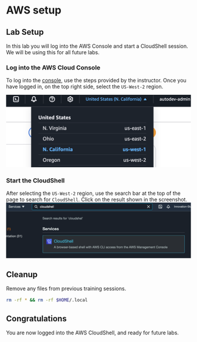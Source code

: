 # AWS setup

## Lab Setup
In this lab you will log into the AWS Console and start a CloudShell session. We will be using this for all future labs. 

### Log into the AWS Cloud Console
To log into the [console](https://console.aws.amazon.com/), use the steps provided by the instructor. Once you have logged in, on the top right side, select the `US-West-2` region. 

![region](images/region.png)

### Start the CloudShell 
After selecting the `US-West-2` region, use the search bar at the top of the page to search for `CloudShell`. Click on the result shown in the screenshot.
![cloudshell](images/cloudshell.png)

## Cleanup
Remove any files from previous training sessions.
```bash
rm -rf * && rm -rf $HOME/.local
```

## Congratulations
You are now logged into the AWS CloudShell, and ready for future labs. 
